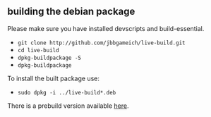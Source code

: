 ## building the debian package

Please make sure you have installed devscripts and build-essential.

* `git clone http://github.com/jbbgameich/live-build.git`
* `cd live-build`
* `dpkg-buildpackage -S`
* `dpkg-buildpackage`

To install the built package use:

* `sudo dpkg -i ../live-build*.deb`

There is a prebuild version available [here](http://bit.ly/2p5lr46).